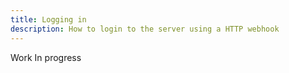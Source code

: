 ```yaml
---
title: Logging in
description: How to login to the server using a HTTP webhook
---
```


Work In progress